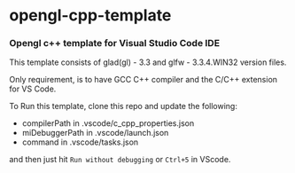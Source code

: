 # opengl-cpp-template

### Opengl c++ template for Visual Studio Code IDE

This template consists of glad(gl) - 3.3 and glfw - 3.3.4.WIN32 version files.

Only requirement, is to have GCC C++ compiler and the C/C++ extension for VS Code.

To Run this template, clone this repo and update the following:

- compilerPath in .vscode/c_cpp_properties.json
- miDebuggerPath in .vscode/launch.json
- command in .vscode/tasks.json

and then just hit `Run without debugging` or `Ctrl+5` in VScode.

